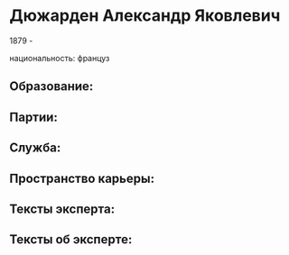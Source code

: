 # Дюжарден Александр Яковлевич
1879 - 

национальность: француз

## Образование:
## Партии:
## Служба:
## Пространство карьеры:
## Тексты эксперта:
## Тексты об эксперте:
